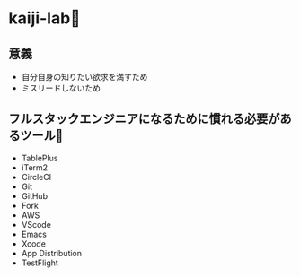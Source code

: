 # kaiji-lab🧪

## 意義
* 自分自身の知りたい欲求を満すため
* ミスリードしないため

## フルスタックエンジニアになるために慣れる必要があるツール🧰
* TablePlus
* iTerm2
* CircleCI
* Git
* GitHub
* Fork
* AWS
* VScode
* Emacs
* Xcode
* App Distribution
* TestFlight
